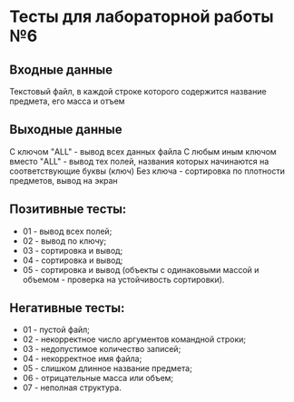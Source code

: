 # Тесты для лабораторной работы №6

## Входные данные 
Текстовый файл, в каждой строке которого содержится название предмета, его масса и отъем

## Выходные данные
С ключом "ALL" - вывод всех данных файла
С любым иным ключом вместо "ALL" - вывод тех полей, названия которых начинаются на соответствующие буквы (ключ)
Без ключа - сортировка по плотности предметов, вывод на экран

## Позитивные тесты:
 - 01 - вывод всех полей;
 - 02 - вывод по ключу;
 - 03 - сортировка и вывод;
 - 04 - сортировка и вывод;
 - 05 - сортировка и вывод (объекты с одинаковыми массой и объемом - проверка на устойчивость сортировки).

## Негативные тесты:
 - 01 - пустой файл;
 - 02 - некорректное число аргументов командной строки;
 - 03 - недопустимое количество записей;
 - 04 - некорректное имя файла;
 - 05 - слишком длинное название предмета;
 - 06 - отрицательные масса или объем;
 - 07 - неполная структура.
